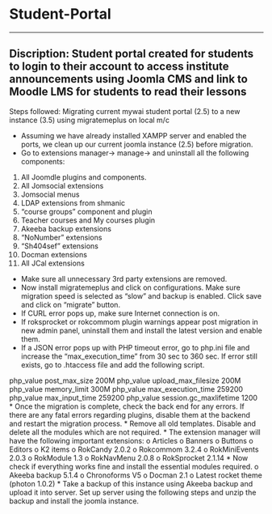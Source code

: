 # Student-Portal
---
Discription: Student portal created for students to login to their account to access institute announcements using Joomla CMS and link to Moodle LMS for students to read their lessons
---
Steps followed:
Migrating current mywai student portal (2.5) to a new instance (3.5) using migratemeplus on local m/c
* Assuming we have already installed XAMPP server and enabled the ports, we clean up our current joomla instance (2.5) before migration.
* Go to extensions manager-> manage-> and uninstall all the following components:
1.	All Joomdle plugins and components.
2.	All Jomsocial extensions
3.	Jomsocial menus
4.	LDAP extensions from shmanic
5.	“course groups” component and plugin
6.	Teacher courses and My courses plugin
7.	Akeeba backup extensions
8.	“NoNumber” extensions
9.	“Sh404sef” extensions
10.	Docman extensions 
11.	 All JCal extensions
*	Make sure all unnecessary 3rd party extensions are removed.
*	Now install migratemeplus and click on configurations. Make sure migration speed is selected as “slow” and backup is enabled. Click save and click on “migrate” button.
   *	If CURL error pops up, make sure Internet connection is on.
   *	If roksprocket or rokcommom plugin warnings appear post migration in new admin panel, uninstall them and install the latest version and enable them.
   * If a JSON error pops up with PHP timeout error, go to php.ini file and increase the “max_execution_time” from 30 sec to 360 sec. If error still exists, go to .htaccess file and add the following script. 
   <IfModule mod_php5.c>
   php_value post_max_size 200M
   php_value upload_max_filesize 200M
   php_value memory_limit 300M
   php_value max_execution_time 259200
   php_value max_input_time 259200
   php_value session.gc_maxlifetime 1200
   </IfModule>
*	Once the migration is complete, check the back end for any errors. If there are any fatal errors regarding plugins, disable them at the backend and restart the migration process.
*	Remove all old templates. Disable and delete all the modules which are not required.
*	The extension manager will have the following important extensions:
o	Articles
o	Banners
o	Buttons
o	Editors
o	K2 items
o	RokCandy 2.0.2
o	Rokcommom 3.2.4
o	RokMiniEvents 2.0.3
o	RokModule 1.3
o	RokNavMenu 2.0.8
o	RokSprocket 2.1.14
*	Now check if everything works fine and install the essential modules required.
o	Akeeba backup 5.1.4
o	Chronoforms V5
o	Docman 2.1
o	 Latest rocket theme (photon 1.0.2)
*	Take a backup of this instance using Akeeba backup and upload it into server. Set up server using the following steps and unzip the backup and install the joomla instance. 
